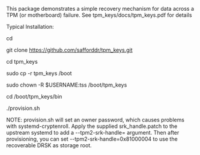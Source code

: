 This package demonstrates a simple recovery mechanism for data across a 
TPM (or motherboard) failure. See tpm_keys/docs/tpm_keys.pdf for details

Typical Installation:

cd

git clone https://github.com/safforddr/tpm_keys.git

cd tpm_keys

sudo cp -r tpm_keys /boot

sudo chown -R $USERNAME:tss /boot/tpm_keys

cd /boot/tpm_keys/bin

./provision.sh

NOTE: provision.sh will set an owner password, which causes problems
with systemd-cryptenroll. Apply the supplied srk_handle.patch to
the upstream systemd to add a --tpm2-srk-handle= argument. Then
after provisioning, you can set --tpm2-srk-handle=0x81000004 to
use the recoverable DRSK as storage root.
